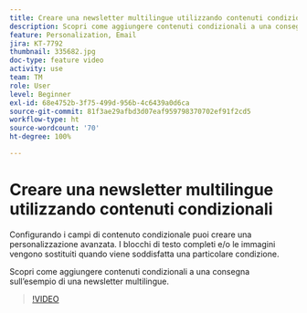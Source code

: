 ```yaml
---
title: Creare una newsletter multilingue utilizzando contenuti condizionali
description: Scopri come aggiungere contenuti condizionali a una consegna sull’esempio di una newsletter multilingue.
feature: Personalization, Email
jira: KT-7792
thumbnail: 335682.jpg
doc-type: feature video
activity: use
team: TM
role: User
level: Beginner
exl-id: 68e4752b-3f75-499d-956b-4c6439a0d6ca
source-git-commit: 81f3ae29afbd3d07eaf959798370702ef91f2cd5
workflow-type: ht
source-wordcount: '70'
ht-degree: 100%

---
```


# Creare una newsletter multilingue utilizzando contenuti condizionali

Configurando i campi di contenuto condizionale puoi creare una personalizzazione avanzata. I blocchi di testo completi e/o le immagini vengono sostituiti quando viene soddisfatta una particolare condizione.

Scopri come aggiungere contenuti condizionali a una consegna sull’esempio di una newsletter multilingue.

>[!VIDEO](https://video.tv.adobe.com/v/335682?quality=12&learn=on)
